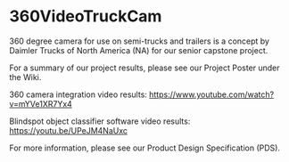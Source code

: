 # 360VideoTruckCam
360 degree camera for use on semi-trucks and trailers is a concept by Daimler Trucks of North America (NA) for our senior capstone project. 

For a summary of our project results, please see our Project Poster under the Wiki.

360 camera integration video results: https://www.youtube.com/watch?v=mYVe1XR7Yx4

Blindspot object classifier software video results: https://youtu.be/UPeJM4NaUxc

For more information, please see our Product Design Specification (PDS).

